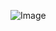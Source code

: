    ![Image](https://github.com/user-attachments/assets/19ee4f9f-ab80-4208-8008-904def83ebac)
 
  

 
 
 
 
